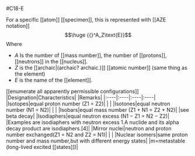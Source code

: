 #C18-E 

For a specific [[atom]] [[specimen]], this is represented with [[AZE notation]] $$\huge {{}^A_Z\text{E}}$$
Where
- $A$ Is the number of [[mass number]], the number of [[protons]],[[neutrons]] in the [[nucleus]].
- $Z$ is the [[archaic|(archaic? archaic.)]] [[atomic number]] (same thing as the element)
- $E$ is the name of the [[element]].

[[enumerate all apparently permissible configurations]]
|Designation|Characteristics| |Remarks|
|:----|:----|:----|:----|
|Isotopes|equal proton number (Z1 = Z2)| | |
|Isotones|equal neutron number (N1 = N2)| | |
|Isobars|equal mass number (Z1 + N1 = Z2 + N2)| |see beta decay|
|Isodiaphers|equal neutron excess (N1 − Z1 = N2 − Z2)| |Examples are isodiaphers with neutron excess 1.A nuclide and its alpha decay product are isodiaphers.[4]|
|Mirror nuclei|neutron and proton number exchanged(Z1 = N2 and Z2 = N1)| | |
|Nuclear isomers|same proton number and mass number,but with different energy states| |m=metastable (long-lived excited [[states]])|
